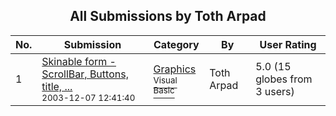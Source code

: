 ﻿<div align="center">

## All Submissions by Toth Arpad

</div>

No.  | Submission | Category | By   | User Rating
---- | ---------- | -------- | ---- | -----------
1 | [Skinable form \- ScrollBar, Buttons, title, \.\.\.<br /><sup>2003-12-07 12:41:40</sup>](https://github.com/Planet-Source-Code/toth-arpad-skinable-form-scrollbar-buttons-title__1-50367) | [Graphics<br /><sup>Visual Basic</sup>](../ByCategory/graphics__1-46.md) | Toth Arpad | 5.0 (15 globes from 3 users)
